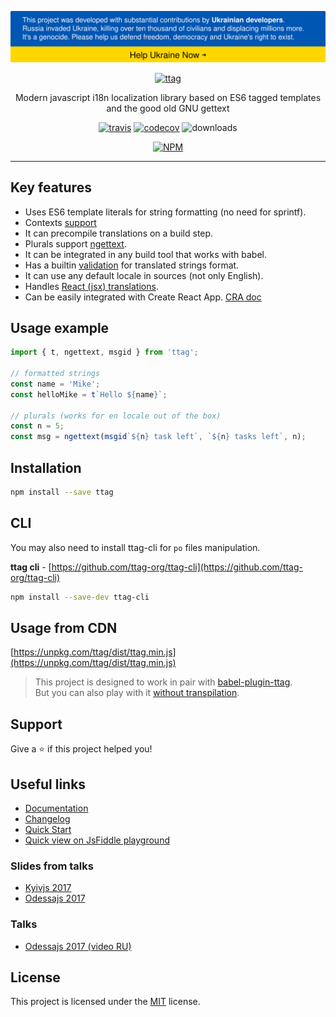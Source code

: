 [![Stand With Ukraine](https://raw.githubusercontent.com/vshymanskyy/StandWithUkraine/main/banner-direct.svg)](https://stand-with-ukraine.pp.ua)

<div align='center'>

[![ttag](https://github.com/ttag-org/ttag/blob/master/website/static/img/ttag.svg)](https://ttag.js.org/)

Modern javascript i18n localization library based on ES6 tagged templates and the good old GNU gettext

[![travis](https://api.travis-ci.org/ttag-org/ttag.svg?master)](https://travis-ci.org/ttag-org/ttag) [![codecov](https://codecov.io/gh/ttag-org/ttag/branch/master/graph/badge.svg)](https://codecov.io/gh/ttag-org/ttag) ![downloads](https://img.shields.io/npm/dm/ttag.svg)

[![NPM](https://nodei.co/npm/ttag.png?downloads=true)](https://nodei.co/npm/ttag/)

</div>

---

## Key features

-   Uses ES6 template literals for string formatting (no need for sprintf).
-   Contexts [support](https://ttag.js.org/docs/context.html)
-   It can precompile translations on a build step.
-   Plurals support [ngettext](https://ttag.js.org/docs/ngettext.html).
-   It can be integrated in any build tool that works with babel.
-   Has a builtin [validation](https://ttag.js.org/docs/translations-validation.html) for translated strings format.
-   It can use any default locale in sources (not only English).
-   Handles [React (jsx) translations](https://ttag.js.org/docs/jsx-gettext.html).
-   Can be easily integrated with Create React App. [CRA doc](https://ttag.js.org/docs/create-react-app.html)

## Usage example

```js
import { t, ngettext, msgid } from 'ttag';

// formatted strings
const name = 'Mike';
const helloMike = t`Hello ${name}`;

// plurals (works for en locale out of the box)
const n = 5;
const msg = ngettext(msgid`${n} task left`, `${n} tasks left`, n);
```

## Installation

```bash
npm install --save ttag
```

## CLI

You may also need to install ttag-cli for `po` files manipulation.

**ttag cli** - [https://github.com/ttag-org/ttag-cli](https://github.com/ttag-org/ttag-cli)

```bash
npm install --save-dev ttag-cli
```

## Usage from CDN

[https://unpkg.com/ttag/dist/ttag.min.js](https://unpkg.com/ttag/dist/ttag.min.js)

> This project is designed to work in pair with [babel-plugin-ttag](https://github.com/ttag-org/babel-plugin-ttag).  
> But you can also play with it [without transpilation](https://ttag.js.org/docs/quickstart.html).

## Support

Give a ⭐️ if this project helped you!

## Useful links

-   [Documentation](https://ttag.js.org/)
-   [Changelog](https://ttag.js.org/docs/changelog.html)
-   [Quick Start](https://ttag.js.org/docs/quickstart.html)
-   [Quick view on JsFiddle playground](https://jsfiddle.net/0atw0hgh/)

### Slides from talks

-   [Kyivjs 2017](https://docs.google.com/presentation/d/1oj6ZaXfIfcClROe-4kOMMjnXFExn1gUfF6D30VyznWs/edit?usp=sharing)
-   [Odessajs 2017](https://docs.google.com/presentation/d/1XB82-hTLQxP456Bk8UWJb-tZBsHnUHp4lJzmQorxNgs/edit?usp=sharing)

### Talks

-   [Odessajs 2017 (video RU)](https://www.youtube.com/watch?v=9QjzpfA9LH4)

## License

This project is licensed under the [MIT](https://github.com/eckertalex/cheatsheep/blob/main/LICENSE) license.
